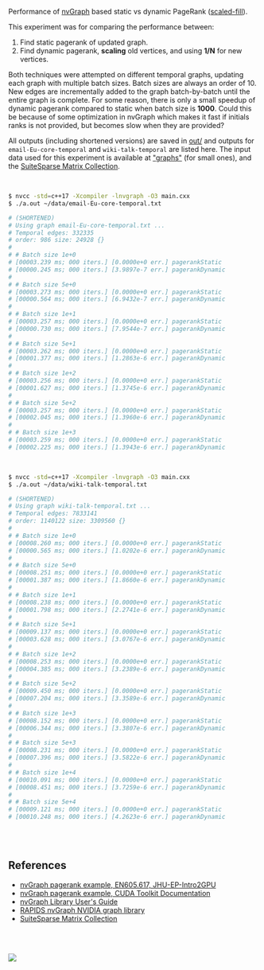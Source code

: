 Performance of [nvGraph] based static vs dynamic PageRank ([scaled-fill]).

This experiment was for comparing the performance between:
1. Find static pagerank of updated graph.
2. Find dynamic pagerank, **scaling** old vertices, and using **1/N** for new vertices.

Both techniques were attempted on different temporal graphs, updating each
graph with multiple batch sizes. Batch sizes are always an order of 10. New
edges are incrementally added to the graph batch-by-batch until the entire
graph is complete. For some reason, there is only a small speedup of dynamic
pagerank compared to static when batch size is **1000**. Could this be because
of some optimization in nvGraph which makes it fast if initials ranks is not
provided, but becomes slow when they are provided?

All outputs (including shortened versions) are saved in [out/](out/) and
outputs for `email-Eu-core-temporal` and `wiki-talk-temporal` are listed here.
The input data used for this experiment is available at ["graphs"] (for small
ones), and the [SuiteSparse Matrix Collection].

<br>

```bash
$ nvcc -std=c++17 -Xcompiler -lnvgraph -O3 main.cxx
$ ./a.out ~/data/email-Eu-core-temporal.txt

# (SHORTENED)
# Using graph email-Eu-core-temporal.txt ...
# Temporal edges: 332335
# order: 986 size: 24928 {}
#
# # Batch size 1e+0
# [00003.239 ms; 000 iters.] [0.0000e+0 err.] pagerankStatic
# [00000.245 ms; 000 iters.] [3.9897e-7 err.] pagerankDynamic
#
# # Batch size 5e+0
# [00003.273 ms; 000 iters.] [0.0000e+0 err.] pagerankStatic
# [00000.564 ms; 000 iters.] [6.9432e-7 err.] pagerankDynamic
#
# # Batch size 1e+1
# [00003.257 ms; 000 iters.] [0.0000e+0 err.] pagerankStatic
# [00000.730 ms; 000 iters.] [7.9544e-7 err.] pagerankDynamic
#
# # Batch size 5e+1
# [00003.262 ms; 000 iters.] [0.0000e+0 err.] pagerankStatic
# [00001.377 ms; 000 iters.] [1.2863e-6 err.] pagerankDynamic
#
# # Batch size 1e+2
# [00003.256 ms; 000 iters.] [0.0000e+0 err.] pagerankStatic
# [00001.627 ms; 000 iters.] [1.3745e-6 err.] pagerankDynamic
#
# # Batch size 5e+2
# [00003.257 ms; 000 iters.] [0.0000e+0 err.] pagerankStatic
# [00002.045 ms; 000 iters.] [1.3960e-6 err.] pagerankDynamic
#
# # Batch size 1e+3
# [00003.259 ms; 000 iters.] [0.0000e+0 err.] pagerankStatic
# [00002.225 ms; 000 iters.] [1.3943e-6 err.] pagerankDynamic
```

<br>

```bash
$ nvcc -std=c++17 -Xcompiler -lnvgraph -O3 main.cxx
$ ./a.out ~/data/wiki-talk-temporal.txt

# (SHORTENED)
# Using graph wiki-talk-temporal.txt ...
# Temporal edges: 7833141
# order: 1140122 size: 3309560 {}
#
# # Batch size 1e+0
# [00008.260 ms; 000 iters.] [0.0000e+0 err.] pagerankStatic
# [00000.565 ms; 000 iters.] [1.0202e-6 err.] pagerankDynamic
#
# # Batch size 5e+0
# [00008.251 ms; 000 iters.] [0.0000e+0 err.] pagerankStatic
# [00001.387 ms; 000 iters.] [1.8660e-6 err.] pagerankDynamic
#
# # Batch size 1e+1
# [00008.238 ms; 000 iters.] [0.0000e+0 err.] pagerankStatic
# [00001.798 ms; 000 iters.] [2.2741e-6 err.] pagerankDynamic
#
# # Batch size 5e+1
# [00009.137 ms; 000 iters.] [0.0000e+0 err.] pagerankStatic
# [00003.628 ms; 000 iters.] [3.0767e-6 err.] pagerankDynamic
#
# # Batch size 1e+2
# [00008.253 ms; 000 iters.] [0.0000e+0 err.] pagerankStatic
# [00004.385 ms; 000 iters.] [3.2389e-6 err.] pagerankDynamic
#
# # Batch size 5e+2
# [00009.450 ms; 000 iters.] [0.0000e+0 err.] pagerankStatic
# [00007.204 ms; 000 iters.] [3.3589e-6 err.] pagerankDynamic
#
# # Batch size 1e+3
# [00008.152 ms; 000 iters.] [0.0000e+0 err.] pagerankStatic
# [00006.344 ms; 000 iters.] [3.3807e-6 err.] pagerankDynamic
#
# # Batch size 5e+3
# [00008.231 ms; 000 iters.] [0.0000e+0 err.] pagerankStatic
# [00007.396 ms; 000 iters.] [3.5822e-6 err.] pagerankDynamic
#
# # Batch size 1e+4
# [00010.091 ms; 000 iters.] [0.0000e+0 err.] pagerankStatic
# [00008.451 ms; 000 iters.] [3.7259e-6 err.] pagerankDynamic
#
# # Batch size 5e+4
# [00009.121 ms; 000 iters.] [0.0000e+0 err.] pagerankStatic
# [00010.248 ms; 000 iters.] [4.2623e-6 err.] pagerankDynamic
```

<br>
<br>


## References

- [nvGraph pagerank example, EN605.617, JHU-EP-Intro2GPU](https://github.com/JHU-EP-Intro2GPU/EN605.617/blob/master/module9/nvgraph_examples/nvgraph_Pagerank.cpp)
- [nvGraph pagerank example, CUDA Toolkit Documentation](https://docs.nvidia.com/cuda/archive/10.0/nvgraph/index.html#nvgraph-pagerank-example)
- [nvGraph Library User's Guide](https://docs.nvidia.com/cuda/archive/10.1/pdf/nvGRAPH_Library.pdf)
- [RAPIDS nvGraph NVIDIA graph library][nvGraph]
- [SuiteSparse Matrix Collection]

<br>
<br>

[![](https://i.imgur.com/sNyLL3K.jpg)](https://www.youtube.com/watch?v=SoiKp2oSUl0)

[nvGraph]: https://github.com/rapidsai/nvgraph
[scaled-fill]: https://github.com/puzzlef/pagerank-dynamic-adjust-ranks
["graphs"]: https://github.com/puzzlef/graphs
[SuiteSparse Matrix Collection]: https://suitesparse-collection-website.herokuapp.com

